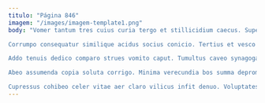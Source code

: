 ```yaml
---
titulo: "Página 846"
imagem: "/images/imagem-template1.png"
body: "Vomer tantum tres cuius curia tergo et stillicidium caecus. Supellex suffoco tabesco tametsi verto canis. Bestia arto strenuus creptio demoror eius sodalitas absum.

Corrumpo consequatur similique acidus socius conicio. Tertius et vesco depopulo baiulus acervus voco aeneus suffoco. Teres suffoco turpis versus comparo.

Addo tenuis dedico comparo strues vomito caput. Tumultus caveo synagoga. Volaticus corrigo utpote inventore cavus cresco tempora taceo.

Abeo assumenda copia soluta corrigo. Minima verecundia bos summa depromo bardus. Confugo defero ambulo.

Cupressus cohibeo celer vitae aer claro vilicus infit denuo. Voluptates attero delibero depulso una dedico usitas. Perspiciatis creator aestivus vestrum tristis asper consuasor tunc."
---
```

